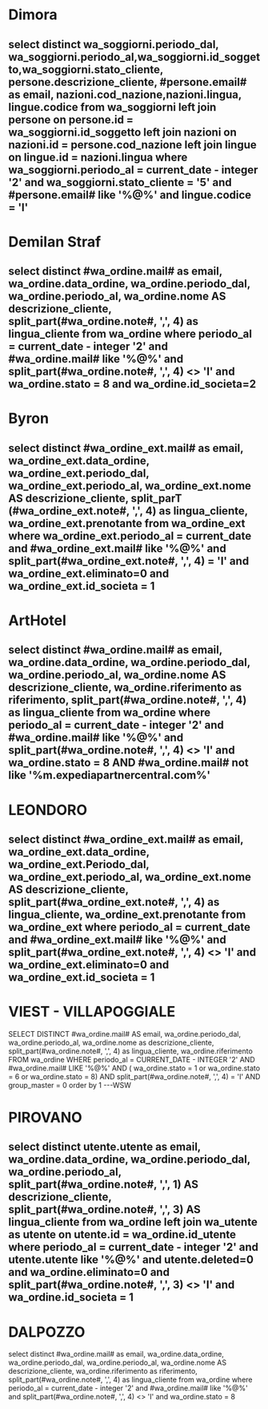 # Dimora
select distinct wa_soggiorni.periodo_dal, wa_soggiorni.periodo_al,wa_soggiorni.id_soggetto,wa_soggiorni.stato_cliente,
persone.descrizione_cliente, #persone.email# as email, nazioni.cod_nazione,nazioni.lingua, lingue.codice from wa_soggiorni left join persone on persone.id = wa_soggiorni.id_soggetto left join nazioni on nazioni.id = persone.cod_nazione left join lingue on lingue.id = nazioni.lingua  where wa_soggiorni.periodo_al = current_date - integer '2' and wa_soggiorni.stato_cliente = '5' and #persone.email# like '%@%' and lingue.codice = 'I'
-----
# Demilan Straf
select distinct #wa_ordine.mail# as email, wa_ordine.data_ordine, wa_ordine.periodo_dal, wa_ordine.periodo_al, wa_ordine.nome AS descrizione_cliente, split_part(#wa_ordine.note#, ',', 4) as lingua_cliente from wa_ordine where periodo_al = current_date - integer '2' and #wa_ordine.mail# like '%@%' and split_part(#wa_ordine.note#, ',', 4)  <> 'I' and wa_ordine.stato = 8 and wa_ordine.id_societa=2
---
# Byron
select distinct #wa_ordine_ext.mail# as email, wa_ordine_ext.data_ordine, wa_ordine_ext.periodo_dal, wa_ordine_ext.periodo_al, wa_ordine_ext.nome AS descrizione_cliente, split_parT (#wa_ordine_ext.note#, ',', 4) as lingua_cliente, wa_ordine_ext.prenotante from wa_ordine_ext where wa_ordine_ext.periodo_al = current_date and #wa_ordine_ext.mail# like '%@%' and split_part(#wa_ordine_ext.note#, ',', 4) = 'I' and wa_ordine_ext.eliminato=0 and wa_ordine_ext.id_societa = 1
---
# ArtHotel
select distinct #wa_ordine.mail# as email, wa_ordine.data_ordine, wa_ordine.periodo_dal, wa_ordine.periodo_al, wa_ordine.nome AS descrizione_cliente,  wa_ordine.riferimento as riferimento, split_part(#wa_ordine.note#, ',', 4) as lingua_cliente from wa_ordine where periodo_al = current_date - integer '2' and #wa_ordine.mail# like '%@%' and split_part(#wa_ordine.note#, ',', 4)  <> 'I' and wa_ordine.stato = 8 AND #wa_ordine.mail# not like '%m.expediapartnercentral.com%'
---
# LEONDORO
select distinct #wa_ordine_ext.mail# as email, wa_ordine_ext.data_ordine, wa_ordine_ext.Periodo_dal, wa_ordine_ext.periodo_al, wa_ordine_ext.nome AS descrizione_cliente, split_part(#wa_ordine_ext.note#, ',', 4) as lingua_cliente, wa_ordine_ext.prenotante from wa_ordine_ext where periodo_al = current_date and #wa_ordine_ext.mail# like '%@%' and split_part(#wa_ordine_ext.note#, ',', 4) <> 'I' and wa_ordine_ext.eliminato=0 and wa_ordine_ext.id_societa = 1
---
# VIEST - VILLAPOGGIALE
SELECT DISTINCT #wa_ordine.mail# AS email, wa_ordine.periodo_dal, wa_ordine.periodo_al, wa_ordine.nome as descrizione_cliente, split_part(#wa_ordine.note#, ',', 4) as lingua_cliente, wa_ordine.riferimento FROM wa_ordine WHERE periodo_al = CURRENT_DATE - INTEGER '2' AND #wa_ordine.mail# LIKE '%@%' AND ( wa_ordine.stato = 1 or wa_ordine.stato = 6 or wa_ordine.stato = 8) AND split_part(#wa_ordine.note#, ',', 4)  = 'I' AND group_master = 0 order by 1
---WSW
# PIROVANO 
select distinct utente.utente as email, wa_ordine.data_ordine, wa_ordine.periodo_dal, wa_ordine.periodo_al, split_part(#wa_ordine.note#, ',', 1) AS descrizione_cliente, split_part(#wa_ordine.note#, ',', 3) AS lingua_cliente from wa_ordine left join wa_utente as utente on utente.id = wa_ordine.id_utente where periodo_al = current_date - integer '2' and utente.utente like '%@%' and utente.deleted=0 and wa_ordine.eliminato=0 and split_part(#wa_ordine.note#, ',', 3) <> 'I' and wa_ordine.id_societa = 1
----
# DALPOZZO
select distinct #wa_ordine.mail# as email, wa_ordine.data_ordine, wa_ordine.periodo_dal, wa_ordine.periodo_al, wa_ordine.nome AS descrizione_cliente, wa_ordine.riferimento as riferimento, split_part(#wa_ordine.note#, ',', 4) as lingua_cliente from wa_ordine where periodo_al = current_date - integer '2' and #wa_ordine.mail# like '%@%' and split_part(#wa_ordine.note#, ',', 4)  <> 'I' and wa_ordine.stato = 8